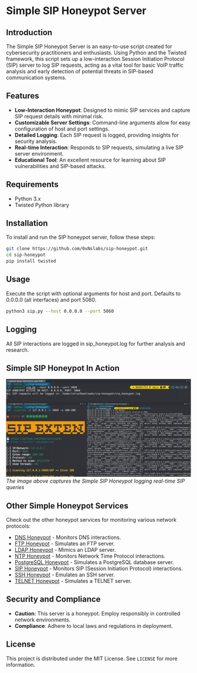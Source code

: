 # Simple SIP Honeypot Server

## Introduction
The Simple SIP Honeypot Server is an easy-to-use script created for cybersecurity practitioners and enthusiasts. Using Python and the Twisted framework, this script sets up a low-interaction Session Initiation Protocol (SIP) server to log SIP requests, acting as a vital tool for basic VoIP traffic analysis and early detection of potential threats in SIP-based communication systems.

## Features
- **Low-Interaction Honeypot**: Designed to mimic SIP services and capture SIP request details with minimal risk.
- **Customizable Server Settings**: Command-line arguments allow for easy configuration of host and port settings.
- **Detailed Logging**: Each SIP request is logged, providing insights for security analysis.
- **Real-time Interaction**: Responds to SIP requests, simulating a live SIP server environment.
- **Educational Tool**: An excellent resource for learning about SIP vulnerabilities and SIP-based attacks.

## Requirements
- Python 3.x
- Twisted Python library

## Installation
To install and run the SIP honeypot server, follow these steps:

```bash
git clone https://github.com/0xNslabs/sip-honeypot.git
cd sip-honeypot
pip install twisted
```

## Usage

Execute the script with optional arguments for host and port. Defaults to 0.0.0.0 (all interfaces) and port 5060.


```bash
python3 sip.py --host 0.0.0.0 --port 5060
```

## Logging

All SIP interactions are logged in sip_honeypot.log for further analysis and research.

## Simple SIP Honeypot In Action

![Simple SIP Honeypot in Action](https://raw.githubusercontent.com/0xNslabs/sip-honeypot/main/PoC.png)
*The image above captures the Simple SIP Honeypot logging real-time SIP queries*

## Other Simple Honeypot Services

Check out the other honeypot services for monitoring various network protocols:

- [DNS Honeypot](https://github.com/0xNslabs/dns-honeypot) - Monitors DNS interactions.
- [FTP Honeypot](https://github.com/0xNslabs/ftp-honeypot) - Simulates an FTP server.
- [LDAP Honeypot](https://github.com/0xNslabs/ldap-honeypot) - Mimics an LDAP server.
- [NTP Honeypot](https://github.com/0xNslabs/ntp-honeypot) - Monitors Network Time Protocol interactions.
- [PostgreSQL Honeypot](https://github.com/0xNslabs/postgresql-honeypot) - Simulates a PostgreSQL database server.
- [SIP Honeypot](https://github.com/0xNslabs/sip-honeypot) - Monitors SIP (Session Initiation Protocol) interactions.
- [SSH Honeypot](https://github.com/0xNslabs/ssh-honeypot) - Emulates an SSH server.
- [TELNET Honeypot](https://github.com/0xNslabs/telnet-honeypot) - Simulates a TELNET server.

## Security and Compliance
- **Caution**: This server is a honeypot. Employ responsibly in controlled network environments.
- **Compliance**: Adhere to local laws and regulations in deployment.

## License
This project is distributed under the MIT License. See `LICENSE` for more information.